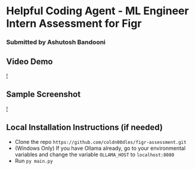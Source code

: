 # Helpful Coding Agent - ML Engineer Intern Assessment for Figr
### Submitted by Ashutosh Bandooni

## Video Demo 
[!](https://github.com/user-attachments/assets/46ac59f2-667f-4d70-a010-834d40b5cd18)

## Sample Screenshot
[!](https://github.com/coldn00dles/figr-assessment/blob/master/assets/sample_1.png)

## Local Installation Instructions (if needed)

- Clone the repo
  `https://github.com/coldn00dles/figr-assessment.git`
- (Windows Only) If you have Ollama already, go to your environmental variables and change the variable `OLLAMA_HOST` to `localhost:8080`
- Run `py main.py`
